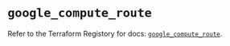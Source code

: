 # `google_compute_route`

Refer to the Terraform Registory for docs: [`google_compute_route`](https://registry.terraform.io/providers/hashicorp/google/4.70.0/docs/resources/compute_route).

